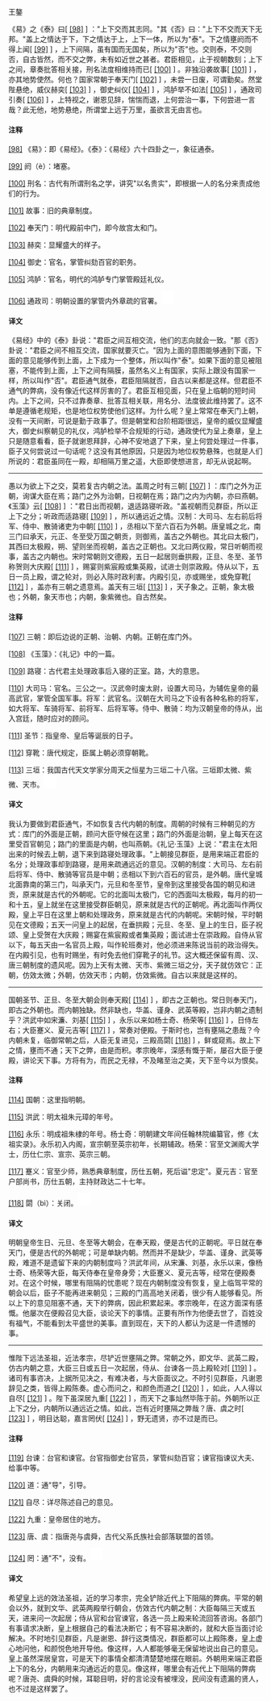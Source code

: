 
王鏊

《易》之《泰》曰[
[\[98\]](#note_98)
]
："上下交而其志同。"其《否》曰："上下不交而天下无邦。"盖上之情达于下，下之情达于上，上下一体，所以为"泰"。下之情壅阏而不得上闻[
[\[99\]](#note_99)
]
，上下间隔，虽有国而无国矣，所以为"否"也。交则泰，不交则否，自古皆然，而不交之弊，未有如近世之甚者。君臣相见，止于视朝数刻；上下之间，章奏批答相关接，刑名法度相维持而已[
[\[100\]](#note_100)
] 。非独沿袭故事[
[\[101\]](#note_101)
] ，亦其地势使然。何也？国家常朝于奉天门[
[\[102\]](#note_102)
] ，未尝一日废，可谓勤矣。然堂陛悬绝，威仪赫奕[
[\[103\]](#note_103)
] ，御史纠仪[
[\[104\]](#note_104)
] ，鸿胪举不如法[
[\[105\]](#note_105)
] ，通政司引奏[
[\[106\]](#note_106)
]
，上特视之，谢恩见辞，惴惴而退，上何尝治一事，下何尝进一言哉？此无他，地势悬绝，所谓堂上远于万里，虽欲言无由言也。

#### 注释 

[\[98\]](#noteBack_98)
《易》：即《易经》。《泰》：《易经》六十四卦之一，象征通泰。

[\[99\]](#noteBack_99)
阏（è）：堵塞。

[\[100\]](#noteBack_100)
刑名：古代有所谓刑名之学，讲究"以名贵实"，即根据一人的名分来责成他们的行为。

[\[101\]](#noteBack_101)
故事：旧的典章制度。

[\[102\]](#noteBack_102)
奉天门：明代殿前中门，即今故宫太和门。

[\[103\]](#noteBack_103)
赫奕：显耀盛大的样子。

[\[104\]](#noteBack_104)
御史：官名，掌管纠劾百官的职务。

[\[105\]](#noteBack_105)
鸿胪：官名，明代的鸿胪专门掌管殿廷礼仪。

[\[106\]](#noteBack_106)
通政司：明朝设置的掌管内外章疏的官署。![ft](media/Image00002.jpg)

#### 译文 

《易经》中的《泰》卦说："君臣之间互相交流，他们的志向就会一致。"那《否》卦说："君臣之间不相互交流，国家就要灭亡。"因为上面的意图能够通到下面，下面的意见能够传到上面，上下成为一个整体，所以叫作"泰"。如果下面的意见被阻塞，不能传到上面，上下之间有隔膜，虽然名义上有国家，实际上跟没有国家一样，所以叫作"否"。君臣通气就泰，君臣阻隔就否，自古以来都是这样。但君臣不通气的弊病，没有像近代这样厉害的了。君臣互相见面，只在皇上临朝的短时间内。上下之间，只不过靠奏章、批答互相关联，用名分、法度彼此维持罢了。这不单是遵循老规矩，也是地位权势使他们这样。为什么呢？皇上常常在奉天门上朝，没有一天间断，可说是勤于政事了。但是朝堂和台阶相距很远，皇帝的威仪显耀盛大，御史纠察朝见的礼仪，鸿胪检举不合规矩的行动，通政使代为呈上奏章，皇上只是随意看看，臣子就谢恩拜辞，心神不安地退了下来，皇上何尝处理过一件事，臣子又何尝说过一句话呢？这没有其他原因，只是因为地位权势悬殊，也就是人们所说的：君臣虽同在一殿，却相隔万里之遥，大臣即使想进言，却无从说起啊。

------------------------------------------------------------------------

愚以为欲上下之交，莫若复古内朝之法。盖周之时有三朝[
[\[107\]](#note_107)
]
：库门之外为正朝，询谋大臣在焉；路门之外为治朝，日视朝在焉；路门之内为内朝，亦曰燕朝。《玉藻》云[
[\[108\]](#note_108)
]
："君日出而视朝，退适路寝听政。"盖视朝而见群臣，所以正上下之分；听政而适路寝[
[\[109\]](#note_109)
]
，所以通远近之情。汉制：大司马、左右前后将军、侍中、散骑诸吏为中朝[
[\[110\]](#note_110)
]
，丞相以下至六百石为外朝。唐皇城之北，南三门曰承天，元正、冬至受万国之朝贡，则御焉，盖古之外朝也。其北曰太极门，其西曰太极殿，朔、望则坐而视朝，盖古之正朝也。又北曰两仪殿，常日听朝而视事，盖古之内朝也。宋时常朝则文德殿，五日一起居则垂拱殿，正旦、冬至、圣节称贺则大庆殿[
[\[111\]](#note_111)
]
，赐宴则紫宸殿或集英殿，试进士则崇政殿。侍从以下，五日一员上殿，谓之轮对，则必入陈时政利害。内殿引见，亦或赐坐，或免穿靴[
[\[112\]](#note_112)
] ，盖亦有三朝之遗意焉。盖天有三垣[
[\[113\]](#note_113)
]
，天子象之。正朝，象太极也；外朝，象天市也；内朝，象紫微也。自古然矣。

#### 注释 

[\[107\]](#noteBack_107)
三朝：即后边说的正朝、治朝、内朝。正朝在库门外。

[\[108\]](#noteBack_108)
《玉藻》：《礼记》中的一篇。

[\[109\]](#noteBack_109)
路寝：古代君主处理政事后入寝的正室。路，大的意思。

[\[110\]](#noteBack_110)
大司马：官名。三公之一。汉武帝时废太尉，设置大司马，为辅佐皇帝的最高武官，掌管全国军事。将军：武官名。汉朝在大司马之下设有各种名称的将军，如大将军、车骑将军、前将军、后将军等。侍中、散骑：均为汉朝皇帝的侍从，出入宫廷，随时应对的顾问。

[\[111\]](#noteBack_111)
圣节：指皇帝、皇后等诞辰的日子。

[\[112\]](#noteBack_112)
穿靴：唐代规定，臣属上朝必须穿朝靴。

[\[113\]](#noteBack_113)
三垣：我国古代天文学家分周天之恒星为三垣二十八宿。三垣即太微、紫微、天市。![ft](media/Image00002.jpg)

#### 译文 

我认为要做到君臣通气，不如恢复古代内朝的制度。周朝的时候有三种朝见的方式：库门的外面是正朝，顾问大臣守候在这里；路门的外面是治朝，皇上每天在这里受百官朝见；路门的里面是内朝，也叫燕朝。《礼记·玉藻》上说："君主在太阳出来的时候去上朝，退下来到路寝处理政事。"上朝接见群臣，是用来端正君臣的名分；处理政事却到路寝，是用来疏通远近的意见。汉朝的制度：大司马、左右前后将军、侍中、散骑等官员是中朝；丞相以下到六百石的官员，是外朝。唐代皇城北面靠南的第三门，叫承天门，元旦和冬至节，皇帝到这里接受各国的朝见和进贡，原来就是古代的外朝呢。它的北面叫太极门，它的西面叫太极殿，每月的初一和十五，皇上就坐在这里接受群臣朝见，原来就是古代的正朝呢。再北面叫作两仪殿，皇上平日在这里上朝和处理政务，原来就是古代的内朝呢。宋朝时候，平时朝见在文德殿；五天一问皇上的起居，在垂拱殿；元旦、冬至、皇上的生日，臣子祝颂、皇上受贺在大庆殿；赐宴在紫宸殿或者集英殿；面试进士在崇政殿。自侍从官以下，每五天由一名官员上殿，叫作轮班奏对，他必须进来陈说当前的政治得失。在内殿引见，也有时赐坐，有时免去他们穿靴子的礼节。这大概还保留有周、汉、唐三朝制度的遗风呢。因为上天有太微、天市、紫微三垣之分，天子就仿效它：正朝，仿效太微；外朝，仿效天市；内朝，仿效紫微。自古以来就是这样的。

------------------------------------------------------------------------

国朝圣节、正旦、冬至大朝会则奉天殿[
[\[114\]](#note_114)
]
，即古之正朝也。常日则奉天门，即古之外朝也。而内朝独缺。然非缺也，华盖、谨身、武英等殿，岂非内朝之遗制乎？洪武中如宋濂、刘基[
[\[115\]](#note_115)
] ，永乐以来如杨士奇、杨荣等[
[\[116\]](#note_116)
] ，日侍左右；大臣蹇义、夏元吉等[
[\[117\]](#note_117)
]
，常奏对便殿。于斯时也，岂有壅隔之患哉？今内朝未复，临御常朝之后，人臣无复进见，三殿高閟[
[\[118\]](#note_118)
]
，鲜或窥焉。故上下之情，壅而不通；天下之弊，由是而积。孝宗晚年，深感有慨于斯，屡召大臣于便殿，讲论天下事。方将有为，而民之无禄，不及睹至治之美，天下至今以为恨矣。

#### 注释 

[\[114\]](#noteBack_114)
国朝：这里指明朝。

[\[115\]](#noteBack_115)
洪武：明太祖朱元璋的年号。

[\[116\]](#noteBack_116)
永乐：明成祖朱棣的年号。杨士奇：明朝建文年间任翰林院编纂官，修《太祖实录》。永乐初入内阁，宣宗朝至英宗初年，长期辅政。杨荣：官至文渊阁大学士，历仕仁宗、宣宗、英宗三朝。

[\[117\]](#noteBack_117)
蹇义：官至少师，熟悉典章制度，历仕五朝，死后谥"忠定"。夏元吉：官至户部尚书，历仕五朝，主持财政达二十七年。

[\[118\]](#noteBack_118)
閟（bì）：关闭。![ft](media/Image00002.jpg)

#### 译文 

明朝皇帝生日、元旦、冬至等大朝会，在奉天殿，便是古代的正朝呢。平日就在奉天门，便是古代的外朝呢；可是单缺内朝。然而并不是缺少，华盖、谨身、武英等殿，难道不是遗留下来的内朝制度吗？洪武年间，从宋濂、刘基，永乐以来，像杨士奇、杨荣等大臣，每天侍奉在皇帝身旁；大臣蹇义、夏元吉等，经常在便殿奏对。在这个时候，哪里有阻隔的忧患呢？现在内朝制度没有恢复，皇上临驾平常的朝会以后，臣子不能再进来朝见；三殿的门高高地关闭着，很少有人能够看见。所以上下的意见阻塞不通，天下的弊病，因此积累起来。孝宗晚年，在这方面深有感慨。他屡次在便殿召见大臣，谈论天下的事情。正要有所作为他便去世了，百姓没有福气，不能看到太平盛世的美事。直到现在，天下的人都认为这是一件遗憾的事。

------------------------------------------------------------------------

惟陛下远法圣祖，近法孝宗，尽铲近世壅隔之弊。常朝之外，即文华、武英二殿，仿古内朝之意，大臣三日或五日一次起居，侍从、台谏各一员上殿轮对[
[\[119\]](#note_119)
]
。诸司有事咨决，上据所见决之，有难决者，与大臣面议之。不时引见群臣，凡谢恩辞见之类，皆得上殿陈奏。虚心而问之，和颜色而道之[
[\[120\]](#note_120)
] ，如此，人人得以自尽[
[\[121\]](#note_121)
] 。陛下虽深居九重[
[\[122\]](#note_122)
]
，而天下之事灿然毕陈于前。外朝所以正上下之分，内朝所以通远近之情。如此，岂有近时壅隔之弊哉？唐、虞之时[
[\[123\]](#note_123)
] ，明目达聪，嘉言罔伏[
[\[124\]](#note_124)
] ，野无遗贤，亦不过是而已。

#### 注释 

[\[119\]](#noteBack_119)
台谏：台官和谏官。台官指御史台官员，掌管纠劾百官；谏官指谏议大夫、给事中等。

[\[120\]](#noteBack_120)
道：通"导"，引导。

[\[121\]](#noteBack_121)
自尽：详尽陈述自己的意见。

[\[122\]](#noteBack_122)
九重：皇帝居住的地方。

[\[123\]](#noteBack_123)
唐、虞：指唐尧与虞舜，古代父系氏族社会部落联盟的首领。

[\[124\]](#noteBack_124)
罔：通"不"，没有。![ft](media/Image00002.jpg)

#### 译文 

希望皇上远的效法圣祖，近的学习孝宗，完全铲除近代上下阻隔的弊病。平常的朝会以外，就到文华、武英两殿举行朝会，仿效古代内朝之制：大臣每隔三天或五天，进来问一次起居；侍从官和台官谏官，各选一员上殿来轮流回答咨询。各部门有事请求决断，皇上根据自己的看法决断它；有不容易决断的，就和大臣当面讨论解决。不时地引见群臣，凡是谢恩、辞行这类情况，群臣都可以上殿陈奏，皇上虚心地问他，和颜悦色地开导他。像这样，人人都能够毫无保留地说出自己的意见。皇上虽然深居皇宫，可是天下的事情全都清清楚楚地摆在眼前。外朝用来端正君臣上下的名分，内朝用来沟通远近的意见。像这样，哪里会有近代上下阻隔的弊病呢？唐尧、虞舜的时候，耳聪目明，好的言论没有被埋没，民间没有遗漏的贤人，也不过是这样罢了。

